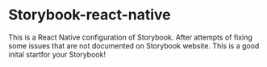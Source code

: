 # Storybook-react-native

This is a React Native configuration of Storybook. After attempts of fixing some issues that are not documented on Storybook website. This is a good inital startfor your Storybook!
